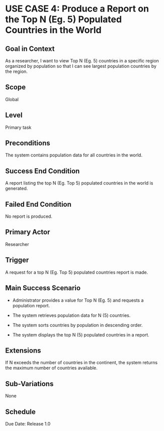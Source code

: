 # USE CASE 4: Produce a Report on the Top N (Eg. 5) Populated Countries in the World

## Goal in Context

As a researcher, I want to view Top N (Eg. 5) countries in a specific region organized by population so that I can see largest population countries by the region.

## Scope

Global

## Level

Primary task

## Preconditions

The system contains population data for all countries in the world.

## Success End Condition

A report listing the top N (Eg. Top 5) populated countries in the world is generated.

## Failed End Condition

No report is produced.

## Primary Actor

Researcher

## Trigger

A request for a top N (Eg. Top 5) populated countries report is made.

## Main Success Scenario

- Administrator provides a value for Top N (Eg. 5) and requests a population report.

- The system retrieves population data for N (5) countries.

- The system sorts countries by population in descending order.

- The system displays the top N (5) populated countries in a report.

## Extensions

If N exceeds the number of countries in the continent, the system returns the maximum number of countries available.

## Sub-Variations

None

## Schedule

Due Date: Release 1.0